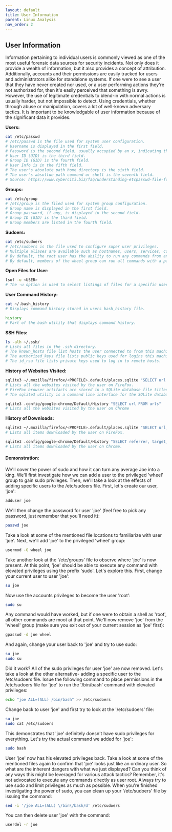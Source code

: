 ```yaml
---
layout: default
title: User Information
parent: Linux Analysis
nav_order: 2
---
```


## User Information
Information pertaining to individual users is commonly viewed as one of the most useful forensic data sources for security incidents.
Not only does it provide a wealth of information, but it also provides a concept of attribution.
Additionally, accounts and their permissions are easily tracked for users and administrators alike for standalone systems.
If one were to see a user that they have never created nor used, or a user performing actions they're not authorized for, then it's easily perceived that something is awry.
However, the use of legitimate credentials to blend-in with normal actions is usually harder, but not impossible to detect.
Using credentials, whether through abuse or manipulation, covers a lot of well-known adversary tactics.
It is important to be knowledgable of user information because of the significant data it provides.

__Users:__
```bash
cat /etc/passwd
# /etc/passwd is the file used for system user configuration.
# Username is displayed in the first field.
# Password is the second field, usually occupied by an x, indicating the user's encrypted password is store in the /etc/shadow file.
# User ID (UID) is the third field.
# Group ID (GID) is the fourth field.
# User Info is in the fifth field.
# The user's absolute path home directory is the sixth field.
# The user's absoltue path command or shell is the seventh field.
# Source: https://www.cyberciti.biz/faq/understanding-etcpasswd-file-format/
```
__Groups:__
```bash
cat /etc/group
# /etc/group is the filed used for system group configuration.
# Group name is displayed in the first field.
# Group password, if any, is displayed in the second field.
# Group ID (GID) is the third field.
# Group members are listed in the fourth field.
```
__Sudoers:__
```bash
cat /etc/sudoers
# /etc/sudoers is the file used to configure super user privileges.
# Multiple aliases are available such as hostnames, users, services, commands, etc.
# By default, the root user has the ability to run any commands from any location.
# By default, members of the wheel group can run all commands with a password.
```
__Open Files for User:__
```bash
lsof -u <USER>
# The -u option is used to select listings of files for a specific user.
```
__User Command History:__
```bash
cat ~/.bash_history
# Displays command history stored in users bash_history file.
```
```bash
history
# Part of the bash utility that displays command history.
```
__SSH Files:__
```bash
ls -alh ~/.ssh/
# Lists all files in the .ssh directory.
# The known_hosts file list hosts the user connected to from this machine.
# The authorized_keys file lists public keys used for logins this machine.
# The id_rsa file lists private keys used to log in to remote hosts.
```
__History of Websites Visited:__
```bash
sqlite3 ~/.mozilla/firefox/<PROFILE>.default/places.sqlite "SELECT url FROM moz_places;"
# Lists all the websites visited by the user on FireFox.
# FireFox browser artifacts are stored in a SQLite database file titled places.sqlite.
# The sqlite3 utility is a command line interface for the SQLite database service.
```
```bash
sqlite3 .config/google-chrome/Default/History "SELECT url FROM urls"
# Lists all the websites visited by the user on Chrome
```
__History of Downloads:__
```bash
sqlite3 ~/.mozilla/firefox/<PROFILE>.default/places.sqlite "SELECT url, content FROM  moz_annos JOIN moz_places ON moz_places.id=moz_annos.place_id;"
# Lists all items downloaded by the user on FireFox.
```
```bash
sqlite3 .config/google-chrome/Default/History "SELECT referrer, target_path FROM downloads"
# Lists all items downloaded by the user on Chrome.
```
  
#### Demonstration:
We'll cover the power of sudo and how it can turn any average Joe into a king. We'll first investigate how we can add a user to the privileged 'wheel' group to gain sudo privileges.
Then, we'll take a look at the effects of adding specific users to the /etc/sudoers file. First, let's create our user, 'joe':
```bash
adduser joe
```
We'll then change the password for user 'joe' (feel free to pick any password, just remember that you'll need it):
```bash
passwd joe
```
Take a look at some of the mentioned file locations to familiarize with user 'joe'.
Next, we'll add 'joe' to the privileged 'wheel' group:
```bash
usermod -G wheel joe
```
Take another look at the '/etc/groups' file to observe where 'joe' is now present.
At this point, 'joe' should be able to execute any command with elevated privileges using the prefix 'sudo'. Let's explore this. First, change your current user to user 'joe':
```bash
su joe
```
Now use the accounts privileges to become the user 'root':
```bash
sudo su
```
Any command would have worked, but if one were to obtain a shell as 'root', all other commands are moot at that point.
We'll now remove 'joe' from the 'wheel' group (make sure you exit out of your current session as 'joe' first):
```bash
gpasswd -d joe wheel
```
And again, change your user back to 'joe' and try to use sudo:
```bash
su joe
sudo su
```
Did it work? All of the sudo privileges for user 'joe' are now removed.
Let's take a look at the other alternative- adding a specific user to the /etc/sudoers file.
Issue the following command to place permissions in the /etc/sudoers file for 'joe' to run the '/bin/bash' command with elevated privileges:
```bash
echo "joe ALL=(ALL) /bin/bash" >> /etc/sudoers
```
Change back to user 'joe' and first try to look at the '/etc/sudoers' file:
```bash
su joe
sudo cat /etc/sudoers
```
This demonstrates that 'joe' definitely doesn't have sudo privileges for everything. Let's try the actual command we added for 'joe':
```bash
sudo bash
```
User 'joe' now has his elevated privileges back. Take a look at some of the mentioned files again to confirm that 'joe' looks just like an ordinary user. So what are the inherent dangers with what we just displayed?
Can you think of any ways this might be leveraged for various attack tactics?
Remember, it's not advocated to execute any commands directly as user root. Always try to use sudo and limit privileges as much as possible.
When you're finished investigating the power of sudo, you can clean up your '/etc/sudoers' file by issuing the command:
```bash
sed -i '/joe ALL=(ALL) \/bin\/bash/d' /etc/sudoers
```
You can then delete user 'joe' with the command:
```bash
userdel -r joe
```

